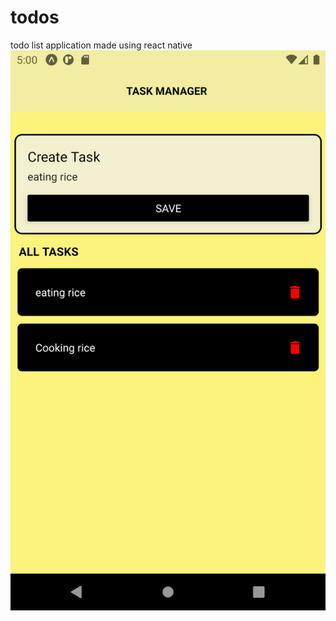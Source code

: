 # todos
todo list application made using react native
![Screenshot](https://github.com/EDMONDGIHOZO/todos/blob/main/assets/Screenshot_1622127648.png)

